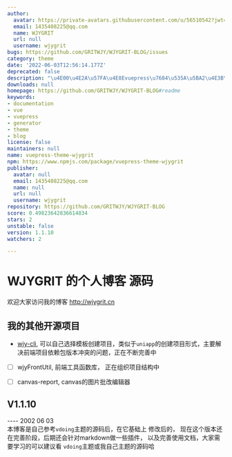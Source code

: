 ```yaml
---
author:
  avatar: https://private-avatars.githubusercontent.com/u/56510542?jwt=eyJhbGciOiJIUzI1NiIsInR5cCI6IkpXVCJ9.eyJpc3MiOiJnaXRodWIuY29tIiwiYXVkIjoicmF3LmdpdGh1YnVzZXJjb250ZW50LmNvbSIsImtleSI6ImtleTEiLCJleHAiOjE3MzQ2NzE4ODAsIm5iZiI6MTczNDY3MDY4MCwicGF0aCI6Ii91LzU2NTEwNTQyIn0.aRUP6ojbDLmHryaFSFYJgReePfIrstwk8eUCJq3hw8Q&v=4
  email: 1435408225@qq.com
  name: WJYGRIT
  url: null
  username: wjygrit
bugs: https://github.com/GRITWJY/WJYGRIT-BLOG/issues
category: theme
date: '2022-06-03T12:56:14.177Z'
deprecated: false
description: "\u4E00\u4E2A\u57FA\u4E8Evuepress\u7684\u535A\u5BA2\u4E3B\u9898"
downloads: null
homepage: https://github.com/GRITWJY/WJYGRIT-BLOG#readme
keywords:
- documentation
- vue
- vuepress
- generator
- theme
- blog
license: false
maintainers: null
name: vuepress-theme-wjygrit
npm: https://www.npmjs.com/package/vuepress-theme-wjygrit
publisher:
  avatar: null
  email: 1435408225@qq.com
  name: null
  url: null
  username: wjygrit
repository: https://github.com/GRITWJY/WJYGRIT-BLOG
score: 0.49823642836614834
stars: 2
unstable: false
version: 1.1.10
watchers: 2

---
```


# WJYGRIT 的个人博客 源码


欢迎大家访问我的博客  http://wjygrit.cn


## 我的其他开源项目

- [wjy-cli](https://github.com/GRITWJY/wjy-cli), 可以自己选择模板创建项目，类似于`uniapp`的创建项目形式，主要解决前端项目依赖包版本冲突的问题，正在不断完善中
- [ ] wjyFrontUtil, 前端工具函数库， 正在组织项目结构中
- [ ] canvas-report, canvas的图片批改编辑器


## V1.1.10
---- 2002 06 03  
本博客是自己参考`vdoing`主题的源码后，在它基础上 修改后的， 现在这个版本还在完善阶段，后期还会针对markdown做一些插件，
以及完善使用文档，大家需要学习的可以建议看 `vdoing`主题或我自己主题的源码哈








